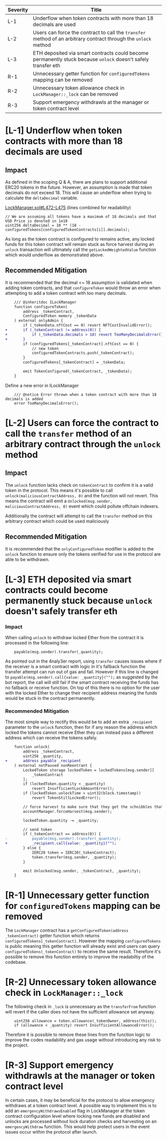 | Severity | Title                                                                                                           |
| -------- | --------------------------------------------------------------------------------------------------------------- |
| L-1      | Underflow when token contracts with more than 18 decimals are used                                              |
| L-2      | Users can force the contract to call the `transfer` method of an arbitrary contract through the `unlock` method |
| L-3      | ETH deposited via smart contracts could become permanently stuck because `unlock` doesn't safely transfer eth   |
| R-1      | Unnecessary getter function for `configuredTokens` mapping can be removed                                       |
| R-2      | Unnecessary token allowance check in `LockManager::_lock` can be removed                                        |
| R-3      | Support emergency withdrawls at the manager or token contract level                                             |

# [L-1] Underflow when token contracts with more than 18 decimals are used

## Impact

As defined in the scoping Q & A, there are plans to support additional ERC20 tokens in the future. However, an assumption is made that token decimals do not exceed 18. This will cause an underflow when trying to calculate the `deltaDecimal` variable.

[LockManager.sol#L472-L475](https://github.com/code-423n4/2024-05-munchables/blob/57dff486c3cd905f21b330c2157fe23da2a4807d/src/managers/LockManager.sol#L472-L475) (lines combined for readability)

```
// We are assuming all tokens have a maximum of 18 decimals and that USD Price is denoted in 1e18
uint256 deltaDecimal = 10 ** (18 - configuredTokens[configuredTokenContracts[i]].decimals);
```

As long as the token contract is configured to remains active, any locked funds for this token contract will remain stuck as force harvest during an `unlock` transaction will ultimately call the `getLockedWeightedValue` function which would underflow as demonstrated above.

## Recommended Mitigation

It is recommended that the decimal <= 18 assumption is validated when adding token contracts, and that `configureToken` would throw an error when attempting to add a token contract with too many decimals.

```diff
    /// @inheritdoc ILockManager
    function configureToken(
        address _tokenContract,
        ConfiguredToken memory _tokenData
    ) external onlyAdmin {
        if (_tokenData.nftCost == 0) revert NFTCostInvalidError();
+       if (_tokenContract != address(0)) {
+           if (_tokenData.decimals > 18) revert TooManyDecimalsError();
+       }
        if (configuredTokens[_tokenContract].nftCost == 0) {
            // new token
            configuredTokenContracts.push(_tokenContract);
        }
        configuredTokens[_tokenContract] = _tokenData;

        emit TokenConfigured(_tokenContract, _tokenData);
    }
```

Define a new error in ILockManager

```solidity
    /// @notice Error thrown when a token contract with more than 18 decimals is added
    error TooManyDecimalsError();
```

# [L-2] Users can force the contract to call the `transfer` method of an arbitrary contract through the `unlock` method

## Impact

The `unlock` function lacks check on `tokenContract` to confirm it is a valid token in the protocol. This means it's possible to call `unlock(maliciousContractAddress, 0)` and the function will not revert. This means the contract will emit a `Unlocked(msg.sender, maliciousContractAddress, 0)` event which could pollute offchain indexers.

Additionally the contract will attempt to call the `transfer` method on this arbitrary contract which could be used maliciously

## Recommended Mitigation

It is recommended that the `onlyConfiguredToken` modifier is added to the `unlock` function to ensure only the tokens verified for use in the protocol are able to be withdrawn.

# [L-3] ETH deposited via smart contracts could become permanently stuck because `unlock` doesn't safely transfer eth

### Impact

When calling `unlock` to withdraw locked Ether from the contract it is processed in the following line:

```solidity
    payable(msg.sender).transfer(_quantity);
```

As pointed out in the 4naly3er report, using `transfer` causes issues where if the receiver is a smart contract with logic in it's fallback function the transfer attempt can run out of gas and fail. However if this line is changed to `payable(msg.sender).call{value: _quantity}("");` as suggested by the bot report, the call will still fail if the smart contract receiving the funds has no fallback or receive function. On top of this there is no option for the user with the locked Ether to change their recipient address meaning the funds would be stuck in the contract permanently.

### Recommended Mitigation

The most simple way to rectify this would be to add an extra `_recipient` parameter to the `unlock` function, then for if any reason the address which locked the tokens cannot receive Ether they can instead pass a different address which can receive the tokens safely.

```diff
    function unlock(
        address _tokenContract,
        uint256 _quantity,
+       address payable _recipient
    ) external notPaused nonReentrant {
        LockedToken storage lockedToken = lockedTokens[msg.sender][
            _tokenContract
        ];
        if (lockedToken.quantity < _quantity)
            revert InsufficientLockAmountError();
        if (lockedToken.unlockTime > uint32(block.timestamp))
            revert TokenStillLockedError();

        // force harvest to make sure that they get the schnibbles that they are entitled to
        accountManager.forceHarvest(msg.sender);

        lockedToken.quantity -= _quantity;

        // send token
        if (_tokenContract == address(0)) {
-           payable(msg.sender).transfer(_quantity);
+           _recipient.call{value: _quantity}("");
        } else {
            IERC20 token = IERC20(_tokenContract);
            token.transfer(msg.sender, _quantity);
        }

        emit Unlocked(msg.sender, _tokenContract, _quantity);
    }
```

# [R-1] Unnecessary getter function for `configuredTokens` mapping can be removed

The `LockManager` contract has a `getConfiguredToken(address _tokenContract)` getter function which returns `configuredTokens[_tokenContract]`. However the mapping `configuredTokens` is public meaning this getter function will already exist and users can query `configuredTokens(_tokenContract)` to receive the same result. Therefore it's possible to remove this function entirely to improve the readabiltiy of the codebase.

# [R-2] Unnecessary token allowance check in `LockManager::_lock`

The following check in `_lock` is unnecessary as the `transferFrom` function will revert if the caller does not have the sufficient allowance set anyway.

```solidity
    uint256 allowance = token.allowance(_tokenOwner, address(this));
    if (allowance < _quantity) revert InsufficientAllowanceError();
```

Therefore it is possible to remove these lines from the function logic to improve the codes readability and gas usage without introducing any risk to the project.

# [R-3] Support emergency withdrawls at the manager or token contract level

In certain cases, it may be beneficial for the protocol to allow emergency withdraws at a token contract level. A possible way to implement this is to add an `emergencyWithdrawsEnabled` flag in LockManager at the token contract configuration level where locking new funds are disabled and unlocks are processed without lock duration checks and harvesting on an `emergencyWithdraw` function. This would help protect users in the event issues occur within the protocol after launch.
